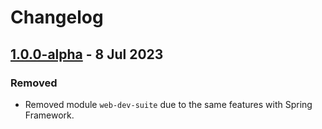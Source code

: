 # Changelog

## [1.0.0-alpha](https://github.com/CodeCraftersCN/jdevkit/releases/tag/v1.0.0-alpha) - 8 Jul 2023

### Removed
- Removed module `web-dev-suite` due to the same features with Spring Framework.